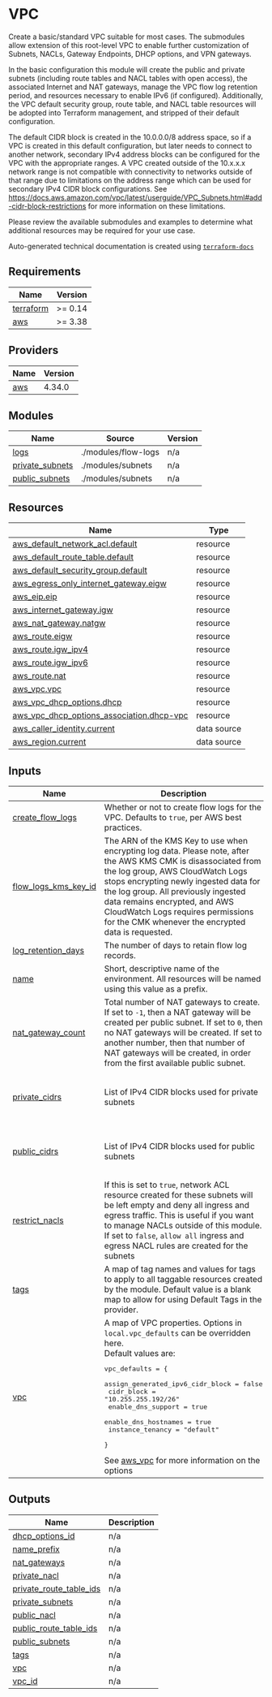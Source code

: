 # VPC

Create a basic/standard VPC suitable for most cases.  The submodules allow extension of this root-level VPC to enable
further customization of Subnets, NACLs, Gateway Endpoints, DHCP options, and VPN gateways.

In the basic configuration this module will create the public and private subnets (including route tables and NACL tables
with open access), the associated Internet and NAT gateways, manage the VPC flow log retention period, and resources
necessary to enable IPv6 (if configured).  Additionally, the VPC default security group, route table, and NACL table
resources will be adopted into Terraform management, and stripped of their default configuration.

The default CIDR block is created in the 10.0.0.0/8 address space, so if a VPC is created in this default configuration,
but later needs to connect to another network, secondary IPv4 address blocks can be configured for the VPC with
the appropriate ranges.  A VPC created outside of the 10.x.x.x network range is not compatible with connectivity to networks outside of that range due to
limitations on the address range which can be used for secondary IPv4 CIDR block configurations. See
<https://docs.aws.amazon.com/vpc/latest/userguide/VPC_Subnets.html#add-cidr-block-restrictions> for more information on
these limitations.

Please review the available submodules and examples to determine what additional resources may be required for your use case.
<!-- BEGINNING OF PRE-COMMIT-TERRAFORM DOCS HOOK -->
Auto-generated technical documentation is created using [`terraform-docs`](https://terraform-docs.io/)

## Requirements

| Name | Version |
|------|---------|
| <a name="requirement_terraform"></a> [terraform](#requirement\_terraform) | >= 0.14 |
| <a name="requirement_aws"></a> [aws](#requirement\_aws) | >= 3.38 |

## Providers

| Name | Version |
|------|---------|
| <a name="provider_aws"></a> [aws](#provider\_aws) | 4.34.0 |

## Modules

| Name | Source | Version |
|------|--------|---------|
| <a name="module_logs"></a> [logs](#module\_logs) | ./modules/flow-logs | n/a |
| <a name="module_private_subnets"></a> [private\_subnets](#module\_private\_subnets) | ./modules/subnets | n/a |
| <a name="module_public_subnets"></a> [public\_subnets](#module\_public\_subnets) | ./modules/subnets | n/a |

## Resources

| Name | Type |
|------|------|
| [aws_default_network_acl.default](https://registry.terraform.io/providers/hashicorp/aws/latest/docs/resources/default_network_acl) | resource |
| [aws_default_route_table.default](https://registry.terraform.io/providers/hashicorp/aws/latest/docs/resources/default_route_table) | resource |
| [aws_default_security_group.default](https://registry.terraform.io/providers/hashicorp/aws/latest/docs/resources/default_security_group) | resource |
| [aws_egress_only_internet_gateway.eigw](https://registry.terraform.io/providers/hashicorp/aws/latest/docs/resources/egress_only_internet_gateway) | resource |
| [aws_eip.eip](https://registry.terraform.io/providers/hashicorp/aws/latest/docs/resources/eip) | resource |
| [aws_internet_gateway.igw](https://registry.terraform.io/providers/hashicorp/aws/latest/docs/resources/internet_gateway) | resource |
| [aws_nat_gateway.natgw](https://registry.terraform.io/providers/hashicorp/aws/latest/docs/resources/nat_gateway) | resource |
| [aws_route.eigw](https://registry.terraform.io/providers/hashicorp/aws/latest/docs/resources/route) | resource |
| [aws_route.igw_ipv4](https://registry.terraform.io/providers/hashicorp/aws/latest/docs/resources/route) | resource |
| [aws_route.igw_ipv6](https://registry.terraform.io/providers/hashicorp/aws/latest/docs/resources/route) | resource |
| [aws_route.nat](https://registry.terraform.io/providers/hashicorp/aws/latest/docs/resources/route) | resource |
| [aws_vpc.vpc](https://registry.terraform.io/providers/hashicorp/aws/latest/docs/resources/vpc) | resource |
| [aws_vpc_dhcp_options.dhcp](https://registry.terraform.io/providers/hashicorp/aws/latest/docs/resources/vpc_dhcp_options) | resource |
| [aws_vpc_dhcp_options_association.dhcp-vpc](https://registry.terraform.io/providers/hashicorp/aws/latest/docs/resources/vpc_dhcp_options_association) | resource |
| [aws_caller_identity.current](https://registry.terraform.io/providers/hashicorp/aws/latest/docs/data-sources/caller_identity) | data source |
| [aws_region.current](https://registry.terraform.io/providers/hashicorp/aws/latest/docs/data-sources/region) | data source |

## Inputs

| Name | Description | Type | Default | Required |
|------|-------------|------|---------|:--------:|
| <a name="input_create_flow_logs"></a> [create\_flow\_logs](#input\_create\_flow\_logs) | Whether or not to create flow logs for the VPC. Defaults to `true`, per AWS best practices. | `bool` | `true` | no |
| <a name="input_flow_logs_kms_key_id"></a> [flow\_logs\_kms\_key\_id](#input\_flow\_logs\_kms\_key\_id) | The ARN of the KMS Key to use when encrypting log data. Please note, after the AWS KMS CMK is disassociated from the log group, AWS CloudWatch Logs stops encrypting newly ingested data for the log group. All previously ingested data remains encrypted, and AWS CloudWatch Logs requires permissions for the CMK whenever the encrypted data is requested. | `string` | `null` | no |
| <a name="input_log_retention_days"></a> [log\_retention\_days](#input\_log\_retention\_days) | The number of days to retain flow log records. | `number` | `365` | no |
| <a name="input_name"></a> [name](#input\_name) | Short, descriptive name of the environment. All resources will be named using this value as a prefix. | `string` | n/a | yes |
| <a name="input_nat_gateway_count"></a> [nat\_gateway\_count](#input\_nat\_gateway\_count) | Total number of NAT gateways to create. If set to `-1`, then a NAT gateway will be created per public subnet. If set to `0`, then no NAT gateways will be created. If set to another number, then that number of NAT gateways will be created, in order from the first available public subnet. | `number` | `-1` | no |
| <a name="input_private_cidrs"></a> [private\_cidrs](#input\_private\_cidrs) | List of IPv4 CIDR blocks used for private subnets | `list(string)` | <pre>[<br>  "10.255.255.224/28",<br>  "10.255.255.240/28"<br>]</pre> | no |
| <a name="input_public_cidrs"></a> [public\_cidrs](#input\_public\_cidrs) | List of IPv4 CIDR blocks used for public subnets | `list(string)` | <pre>[<br>  "10.255.255.192/28",<br>  "10.255.255.208/28"<br>]</pre> | no |
| <a name="input_restrict_nacls"></a> [restrict\_nacls](#input\_restrict\_nacls) | If this is set to `true`, network ACL resource created for these subnets will be left empty and deny all ingress and egress traffic. This is useful if you want to manage NACLs outside of this module. If set to `false`, `allow all` ingress and egress NACL rules are created for the subnets | `bool` | `false` | no |
| <a name="input_tags"></a> [tags](#input\_tags) | A map of tag names and values for tags to apply to all taggable resources created by the module. Default value is a blank map to allow for using Default Tags in the provider. | `map(string)` | `{}` | no |
| <a name="input_vpc"></a> [vpc](#input\_vpc) | A map of VPC properties. Options in `local.vpc_defaults` can be overridden here.<br>  Default values are:<pre>vpc_defaults = {<br>    assign_generated_ipv6_cidr_block = false<br>    cidr_block                       = "10.255.255.192/26"<br>    enable_dns_support               = true<br>    enable_dns_hostnames             = true<br>    instance_tenancy                 = "default"<br>  }</pre>See [aws\_vpc](https://registry.terraform.io/providers/hashicorp/aws/latest/docs/resources/vpc) for more information on the options | `map(string)` | `{}` | no |

## Outputs

| Name | Description |
|------|-------------|
| <a name="output_dhcp_options_id"></a> [dhcp\_options\_id](#output\_dhcp\_options\_id) | n/a |
| <a name="output_name_prefix"></a> [name\_prefix](#output\_name\_prefix) | n/a |
| <a name="output_nat_gateways"></a> [nat\_gateways](#output\_nat\_gateways) | n/a |
| <a name="output_private_nacl"></a> [private\_nacl](#output\_private\_nacl) | n/a |
| <a name="output_private_route_table_ids"></a> [private\_route\_table\_ids](#output\_private\_route\_table\_ids) | n/a |
| <a name="output_private_subnets"></a> [private\_subnets](#output\_private\_subnets) | n/a |
| <a name="output_public_nacl"></a> [public\_nacl](#output\_public\_nacl) | n/a |
| <a name="output_public_route_table_ids"></a> [public\_route\_table\_ids](#output\_public\_route\_table\_ids) | n/a |
| <a name="output_public_subnets"></a> [public\_subnets](#output\_public\_subnets) | n/a |
| <a name="output_tags"></a> [tags](#output\_tags) | n/a |
| <a name="output_vpc"></a> [vpc](#output\_vpc) | n/a |
| <a name="output_vpc_id"></a> [vpc\_id](#output\_vpc\_id) | n/a |
<!-- END OF PRE-COMMIT-TERRAFORM DOCS HOOK -->
